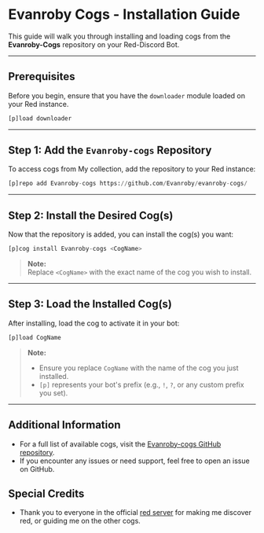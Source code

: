 # Evanroby Cogs - Installation Guide

This guide will walk you through installing and loading cogs from the **Evanroby-Cogs** repository on your Red-Discord Bot.

---

## Prerequisites

Before you begin, ensure that you have the `downloader` module loaded on your Red instance.

```py
[p]load downloader
```

---

## Step 1: Add the `Evanroby-cogs` Repository

To access cogs from My collection, add the repository to your Red instance:

```py
[p]repo add Evanroby-cogs https://github.com/Evanroby/evanroby-cogs/
```

---

## Step 2: Install the Desired Cog(s)

Now that the repository is added, you can install the cog(s) you want:

```py
[p]cog install Evanroby-cogs <CogName>
```

> **Note:**  
> Replace `<CogName>` with the exact name of the cog you wish to install.

---

## Step 3: Load the Installed Cog(s)

After installing, load the cog to activate it in your bot:

```py
[p]load CogName
```

> **Note:**  
> - Ensure you replace `CogName` with the name of the cog you just installed.
> - `[p]` represents your bot's prefix (e.g., `!`, `?`, or any custom prefix you set).

---

## Additional Information

- For a full list of available cogs, visit the [Evanroby-cogs GitHub repository](https://github.com/Evanroby/evanroby-cogs/).
- If you encounter any issues or need support, feel free to open an issue on GitHub.
## Special Credits
- Thank you to everyone in the official [red server](https://discord.gg/red) for making me discover red, or guiding me on the other cogs.
